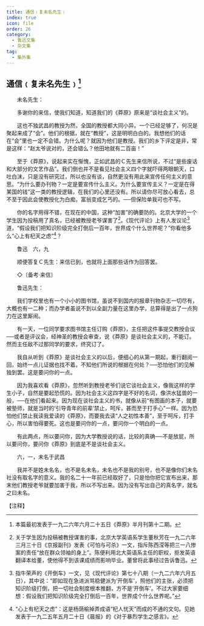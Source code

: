 ```yaml
---
title: 通信﹙复未名先生﹚
index: true
icon: file
order: 26
category:
  - 鲁迅文集
  - 杂文集
tag:  
  - 集外集
---
```


## 通信﹙复未名先生﹚[^①]

　　未名先生：

　　多谢你的来信，使我们知道，知道我们的《莽原》原来是“谈社会主义”的。

　　这也不独武昌的教授为然，全国的教授都大同小异。一个已经足够了，何况是聚起来成了“会”。他们的根据，就在“教授”，这是明明白白的。我想他们的话在“会”里也一定不会错。为什么呢？就因为他们是教授。我们的乡下评定是非，常是这样：“赵太爷说对的，还会错么？他田地就有二百亩！”

　　至于《莽原》，说起来实在惭愧，正如武昌的Ｃ先生来信所说，不过“是些废话和大部分的文艺作品”。我们倒也并不是看见社会主义四个字就吓得两眼朝天，口吐白沫，只是没有研究过，所以也没有谈，自然更没有用此来宣传任何主义的意思。“为什么要办刊物？一定是要宣传什么主义。为什么要宣传主义？一定是在得某国的钱”这一类的教授逻辑，在我们的心里还没有。所以请你尽可放心看去，总不至于因此会使教授化为白痴，富翁变成乞丐的。──但保险单我可也不写。

　　你的名字用得不错，在现在的中国，这种“加害”的确要防的。北京大学的一个学生因为投稿用了真名，已经被教授老爷谋害了[^②]。《现代评论》上有人发议论[^③]道，“假设我们把知识阶级完全打倒后一百年，世界成个什么世界呢？”你看他多么“心上有杞天之虑”[^④]？

　　鲁迅　六，九

　　顺便答复Ｃ先生：来信已到，也就将上面那些话作为回答罢。

　　◇〔备考·来信〕

　　鲁迅先生：

　　我们学校里也有一个小小的图书馆，虽说不到国内的报章刊物杂志一切尽有，大概也有一二种；而办学者虽说不到以全副力量在这里办学，总算得是出了一点狗力在这里厮闹。

　　有一天，一位同学要求图书馆主任订购《莽原》，主任把这件事提交教授会议──或者是评议会，经神圣的教授会审查，说《莽原》是谈社会主义的，不能订。然而主任敌不过那同学的要求，终究订了。

　　我自从听到《莽原》是谈社会主义的以后，便细心的从第一期起，重行翻阅一回，始终一点儿证据也找不着。不知他们所说的根据在何处？──恐怕他们的见解独到罢。这是要问你的一点。

　　因为我喜欢看《莽原》，忽然听到教授老爷们说它谈社会主义，像我这样的学生小子，自然是要起恐慌的。因为社会主义这四字是不好的名词，像洪水猛兽的一般，──在他们看起来。因为现在谈社会主义的书，就像从前“有图画的本子，就要被塾师，就是当时的‘引导青年的前辈’禁止，呵斥，甚而至于打手心”一样。因为恐怕他们禁止我读我爱读的《莽原》，而要我去读“人之初性本善”，至于呵斥，打手心，所以害怕得要死。这也是要问你的一点，要问你一个明白的一点。

　　有此两点，所以要问你，因为大学教授说的话，比较的真确──不是放屁，所以要问你，要问你《莽原》到底是不是谈社会主义。

　　六，一，未名于武昌

　　我并不是姓未名名，也不是名未名，未名也不是我的别号，也不是像你们未名社没有取名字的意义。我的名二十一年前已经取好了，只是怕你把它宣布出来，那末他们教授老爷就要加害于我，所以不写出来。因为没有写出自己的真名字，就名之曰未名。

【注释】

[^①]: 本篇最初发表于一九二六年六月二十五日《莽原》半月刊第十二期。

[^②]: 关于学生因为投稿被教授谋害的事，北京大学英语系学生董秋芳在一九二六年三月三十日《京报副刊》发表《可怕与可杀》一文，指斥陈西滢等把三一八惨案的责任“放在群众领袖的身上”。陈便利用北大英语系主任的职权，拒发英语翻译本给董，使他得不到该课成绩而影响毕业。董曾将此事经过告诉鲁迅。

[^③]: 指牛荣声的《开倒车》一文，见《现代评论》第七十八期（一九二六年六月五日），其中说：“即如现在急进派骂稳健派为‘开倒车’，照他们的主张，必须把知识阶级打倒，把一切社会制度根本推翻，方不是‘开倒车’。不过大家要细想：假设我们把知识阶级完全打倒后一百年，世界成个什么世界呢。”

[^④]: “心上有杞天之虑”：这是杨荫榆掉弄成语“杞人忧天”而成的不通的文句。见她发表于一九二五年五月二十日《晨报》的《对于暴烈学生之感言》。
